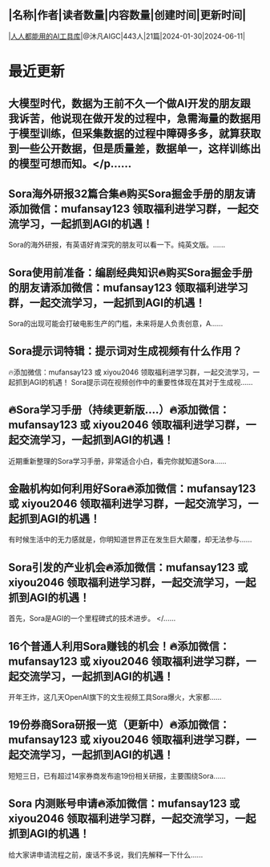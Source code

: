|名称|作者|读者数量|内容数量|创建时间|更新时间|
---
|[人人都能用的AI工具库](https://xiaobot.net/p/AIGC2024?refer=0b133df9-27dc-423b-8101-639049001c13)|@沐凡AIGC|443人|21篇|2024-01-30|2024-06-11|

# 最近更新
## 大模型时代，数据为王前不久一个做AI开发的朋友跟我诉苦，他说现在做开发的过程中，急需海量的数据用于模型训练，但采集数据的过程中障碍多多，就算获取到一些公开数据，但是质量差，数据单一，这样训练出的模型可想而知。</p......
## Sora海外研报32篇合集🔥购买Sora掘金手册的朋友请添加微信：mufansay123 领取福利进学习群，一起交流学习，一起抓到AGI的机遇！
Sora的海外研报，有英语好肯深究的朋友可以看一下。纯英文版。......
## Sora使用前准备：编剧经典知识🔥购买Sora掘金手册的朋友请添加微信：mufansay123 领取福利进学习群，一起交流学习，一起抓到AGI的机遇！
Sora的出现可能会打破电影生产的门槛，未来将是人负责创意，A......
## Sora提示词特辑：提示词对生成视频有什么作用？
🔥添加微信：mufansay123 或 xiyou2046 领取福利进学习群，一起交流学习，一起抓到AGI的机遇！
Sora提示词在视频创作中的重要性体现在其对于生成视......
## 🔥Sora学习手册（持续更新版….）🔥添加微信：mufansay123 或 xiyou2046 领取福利进学习群，一起交流学习，一起抓到AGI的机遇！
近期重新整理的Sora学习手册，非常适合小白，看完你就知道Sora......
## 金融机构如何利用好Sora🔥添加微信：mufansay123 或 xiyou2046 领取福利进学习群，一起交流学习，一起抓到AGI的机遇！
有时候生活中的无力感就是，你明知道世界正在发生巨大颠覆，却无法参与......
## Sora引发的产业机会🔥添加微信：mufansay123 或 xiyou2046 领取福利进学习群，一起交流学习，一起抓到AGI的机遇！
首先，Sora是AGI的一个里程碑式的技术进步。
</......
## 16个普通人利用Sora赚钱的机会！🔥添加微信：mufansay123 或 xiyou2046 领取福利进学习群，一起交流学习，一起抓到AGI的机遇！
开年王炸，这几天OpenAI旗下的文生视频工具Sora爆火，大家都......
## 19份券商Sora研报一览（更新中）🔥添加微信：mufansay123 或 xiyou2046 领取福利进学习群，一起交流学习，一起抓到AGI的机遇！
短短三日，已有超过14家券商发布逾19份相关研报，主要围绕Sora......
## Sora 内测账号申请🔥添加微信：mufansay123 或 xiyou2046 领取福利进学习群，一起交流学习，一起抓到AGI的机遇！

给大家讲申请流程之前，废话不多说，我们先解释一下什么......

